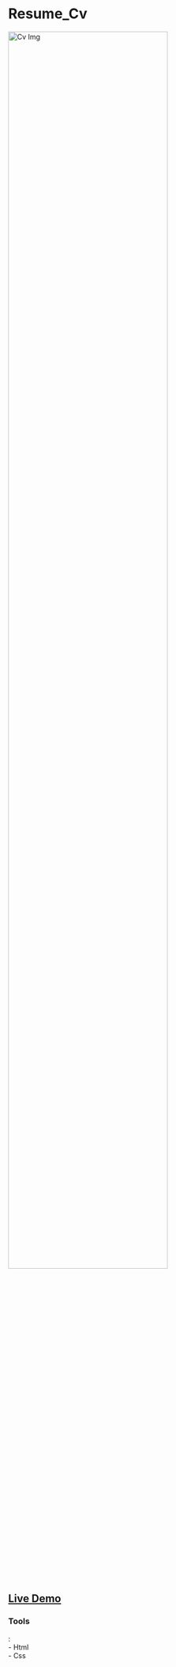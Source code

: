 # Resume_Cv
<img src="https://user-images.githubusercontent.com/102685868/220218660-b89123d9-7836-4d51-817d-96b7b4ac715e.png" alt="Cv Img" width=80% >
<h2><a href="https://islam-resume.netlify.app/">Live Demo</a></h2>
<h3>Tools</h3>:
<br>
- Html<br>
- Css<br>

